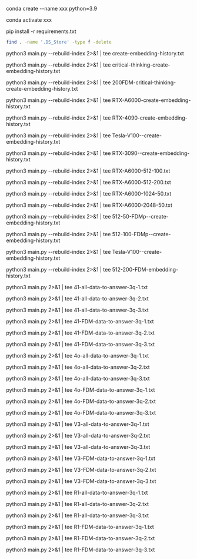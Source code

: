 conda create --name xxx python=3.9

conda activate xxx

pip install -r requirements.txt

```Bash
find . -name '.DS_Store' -type f -delete
```

python3 main.py --rebuild-index 2>&1 | tee create-embedding-history.txt



python3 main.py --rebuild-index 2>&1 | tee critical-thinking-create-embedding-history.txt

python3 main.py --rebuild-index 2>&1 | tee 200FDM-critical-thinking-create-embedding-history.txt











python3 main.py --rebuild-index 2>&1 | tee RTX-A6000-create-embedding-history.txt

python3 main.py --rebuild-index 2>&1 | tee RTX-4090-create-embedding-history.txt

python3 main.py --rebuild-index 2>&1 | tee Tesla-V100--create-embedding-history.txt

python3 main.py --rebuild-index 2>&1 | tee RTX-3090--create-embedding-history.txt



python3 main.py --rebuild-index 2>&1 | tee RTX-A6000-512-100.txt

python3 main.py --rebuild-index 2>&1 | tee RTX-A6000-512-200.txt



python3 main.py --rebuild-index 2>&1 | tee RTX-A6000-1024-50.txt

python3 main.py --rebuild-index 2>&1 | tee RTX-A6000-2048-50.txt





python3 main.py --rebuild-index 2>&1 | tee 512-50-FDMp--create-embedding-history.txt

python3 main.py --rebuild-index 2>&1 | tee 512-100-FDMp--create-embedding-history.txt



python3 main.py --rebuild-index 2>&1 | tee Tesla-V100--create-embedding-history.txt



python3 main.py --rebuild-index 2>&1 | tee 512-200-FDM-embedding-history.txt



python3 main.py 2>&1 | tee 41-all-data-to-answer-3q-1.txt

python3 main.py 2>&1 | tee 41-all-data-to-answer-3q-2.txt

python3 main.py 2>&1 | tee 41-all-data-to-answer-3q-3.txt

python3 main.py 2>&1 | tee 41-FDM-data-to-answer-3q-1.txt

python3 main.py 2>&1 | tee 41-FDM-data-to-answer-3q-2.txt

python3 main.py 2>&1 | tee 41-FDM-data-to-answer-3q-3.txt



python3 main.py 2>&1 | tee 4o-all-data-to-answer-3q-1.txt

python3 main.py 2>&1 | tee 4o-all-data-to-answer-3q-2.txt

python3 main.py 2>&1 | tee 4o-all-data-to-answer-3q-3.txt

python3 main.py 2>&1 | tee 4o-FDM-data-to-answer-3q-1.txt

python3 main.py 2>&1 | tee 4o-FDM-data-to-answer-3q-2.txt

python3 main.py 2>&1 | tee 4o-FDM-data-to-answer-3q-3.txt



python3 main.py 2>&1 | tee V3-all-data-to-answer-3q-1.txt

python3 main.py 2>&1 | tee V3-all-data-to-answer-3q-2.txt

python3 main.py 2>&1 | tee V3-all-data-to-answer-3q-3.txt

python3 main.py 2>&1 | tee V3-FDM-data-to-answer-3q-1.txt

python3 main.py 2>&1 | tee V3-FDM-data-to-answer-3q-2.txt

python3 main.py 2>&1 | tee V3-FDM-data-to-answer-3q-3.txt



python3 main.py 2>&1 | tee R1-all-data-to-answer-3q-1.txt

python3 main.py 2>&1 | tee R1-all-data-to-answer-3q-2.txt

python3 main.py 2>&1 | tee R1-all-data-to-answer-3q-3.txt

python3 main.py 2>&1 | tee R1-FDM-data-to-answer-3q-1.txt

python3 main.py 2>&1 | tee R1-FDM-data-to-answer-3q-2.txt

python3 main.py 2>&1 | tee R1-FDM-data-to-answer-3q-3.txt






